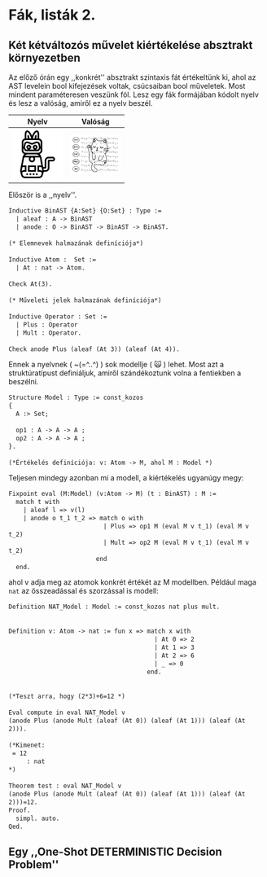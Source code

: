 # Fák, listák 2.

## Két kétváltozós művelet kiértékelése absztrakt környezetben

Az előző órán egy ,,konkrét'' absztrakt szintaxis fát értékeltünk ki, ahol az AST levelein bool kifejezések voltak, csúcsaiban bool műveletek. Most mindent paraméteresen veszünk föl. Lesz egy fák formájában kódolt nyelv és lesz a valóság, amiről ez a nyelv beszél. 

|Nyelv|Valóság|
|--- |----|
|<img src="https://github.com/mozow01/bizcoq2021/blob/main/forrasok/robot-toy-technology-electronics-cat-25-512.svg"  width="100" >|<img src="https://github.com/mozow01/bizcoq2021/blob/main/forrasok/gLiom501.svg"  width="100" >|

Először is a ,,nyelv''.

````coq
Inductive BinAST {A:Set} {O:Set} : Type :=
  | aleaf : A -> BinAST
  | anode : O -> BinAST -> BinAST -> BinAST.

(* Elemnevek halmazának definíciója*)

Inductive Atom :  Set :=
  | At : nat -> Atom.

Check At(3).

(* Műveleti jelek halmazának definíciója*)

Inductive Operator : Set :=
  | Plus : Operator
  | Mult : Operator.

Check anode Plus (aleaf (At 3)) (aleaf (At 4)).

````
Ennek a nyelvnek ( ~(=^..^) ) sok modellje ( :scream_cat: ) lehet. Most azt a struktúratípust definiáljuk, amiről szándékoztunk volna a fentiekben a beszélni.

````coq
Structure Model : Type := const_kozos
{
  A :> Set;

  op1 : A -> A -> A ;
  op2 : A -> A -> A ;
}.

(*Értékelés definíciója: v: Atom -> M, ahol M : Model *)
````

Teljesen mindegy azonban mi a modell, a kiértékelés ugyanúgy megy:

````coq
Fixpoint eval (M:Model) (v:Atom -> M) (t : BinAST) : M :=
  match t with 
    | aleaf l => v(l)
    | anode o t_1 t_2 => match o with 
                          | Plus => op1 M (eval M v t_1) (eval M v t_2)
                          | Mult => op2 M (eval M v t_1) (eval M v t_2)
                        end
  end.
````

ahol v adja meg az atomok konkrét értékét az M modellben. Például maga ````nat```` az összeadással és szorzással is modell: 

````coq
Definition NAT_Model : Model := const_kozos nat plus mult.


Definition v: Atom -> nat := fun x => match x with 
                                        | At 0 => 2
                                        | At 1 => 3
                                        | At 2 => 6
                                        | _ => 0
                                      end.


(*Teszt arra, hogy (2*3)+6=12 *)

Eval compute in eval NAT_Model v 
(anode Plus (anode Mult (aleaf (At 0)) (aleaf (At 1))) (aleaf (At 2))).

(*Kimenet: 
 = 12
     : nat
*)

Theorem test : eval NAT_Model v 
(anode Plus (anode Mult (aleaf (At 0)) (aleaf (At 1))) (aleaf (At 2)))=12.
Proof. 
  simpl. auto.
Qed.
````

## Egy ,,One-Shot DETERMINISTIC Decision Problem'' 
